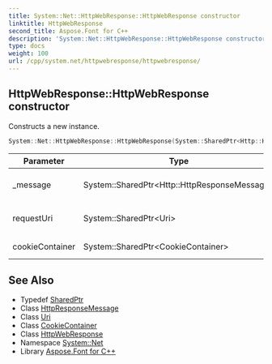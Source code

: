 ```yaml
---
title: System::Net::HttpWebResponse::HttpWebResponse constructor
linktitle: HttpWebResponse
second_title: Aspose.Font for C++
description: 'System::Net::HttpWebResponse::HttpWebResponse constructor. Constructs a new instance in C++.'
type: docs
weight: 100
url: /cpp/system.net/httpwebresponse/httpwebresponse/
---
```

## HttpWebResponse::HttpWebResponse constructor


Constructs a new instance.

```cpp
System::Net::HttpWebResponse::HttpWebResponse(System::SharedPtr<Http::HttpResponseMessage> _message, System::SharedPtr<Uri> requestUri, System::SharedPtr<CookieContainer> cookieContainer)
```


| Parameter | Type | Description |
| --- | --- | --- |
| _message | System::SharedPtr\<Http::HttpResponseMessage\> | The response message. |
| requestUri | System::SharedPtr\<Uri\> | The resource's URI. |
| cookieContainer | System::SharedPtr\<CookieContainer\> | The cookie container. |

## See Also

* Typedef [SharedPtr](../../../system/sharedptr/)
* Class [HttpResponseMessage](../../../system.net.http/httpresponsemessage/)
* Class [Uri](../../../system/uri/)
* Class [CookieContainer](../../cookiecontainer/)
* Class [HttpWebResponse](../)
* Namespace [System::Net](../../)
* Library [Aspose.Font for C++](../../../)

